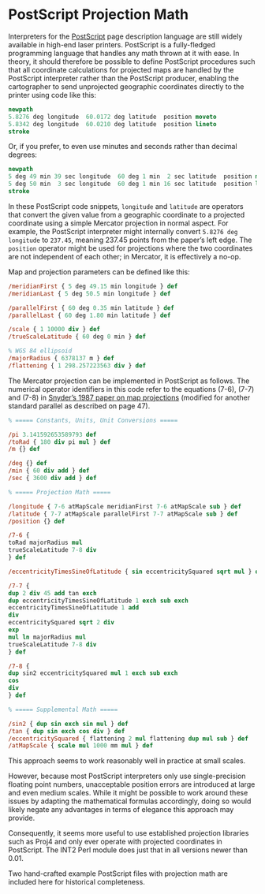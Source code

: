 PostScript Projection Math
==========================

Interpreters for the [PostScript](https://en.wikipedia.org/wiki/PostScript)
page description language are still widely available in high-end laser
printers. PostScript is a fully-fledged programming language that handles
any math thrown at it with ease. In theory, it should therefore be possible
to define PostScript procedures such that all coordinate calculations for
projected maps are handled by the PostScript interpreter rather than the
PostScript producer, enabling the cartographer to send unprojected geographic
coordinates directly to the printer using code like this:

```postscript
newpath
5.8276 deg longitude  60.0172 deg latitude  position moveto
5.8342 deg longitude  60.0210 deg latitude  position lineto
stroke
```

Or, if you prefer, to even use minutes and seconds rather than decimal degrees:

```postscript
newpath
5 deg 49 min 39 sec longitude  60 deg 1 min  2 sec latitude  position moveto
5 deg 50 min  3 sec longitude  60 deg 1 min 16 sec latitude  position lineto
stroke
```


In these PostScript code snippets, `longitude` and `latitude` are operators
that convert the given value from a geographic coordinate to a projected
coordinate using a simple Mercator projection in normal aspect. For example,
the PostScript interpreter might internally convert `5.8276 deg longitude` to
`237.45`, meaning 237.45 points from the paper’s left edge. The `position`
operator might be used for projections where the two coordinates are not
independent of each other; in Mercator, it is effectively a no-op.

Map and projection parameters can be defined like this:

```postscript
/meridianFirst { 5 deg 49.15 min longitude } def
/meridianLast { 5 deg 50.5 min longitude } def

/parallelFirst { 60 deg 0.35 min latitude } def
/parallelLast { 60 deg 1.80 min latitude } def

/scale { 1 10000 div } def
/trueScaleLatitude { 60 deg 0 min } def

% WGS 84 ellipsoid
/majorRadius { 6378137 m } def
/flattening { 1 298.257223563 div } def
```


The Mercator projection can be implemented in PostScript as follows.
The numerical operator identifiers in this code refer to the equations
(7-6), (7-7) and (7-8) in [Snyder’s 1987 paper on map
projections](https://pubs.er.usgs.gov/publication/pp1395)
(modified for another standard parallel as described on page 47).

```postscript
% ===== Constants, Units, Unit Conversions =====

/pi 3.141592653589793 def
/toRad { 180 div pi mul } def
/m {} def

/deg {} def
/min { 60 div add } def
/sec { 3600 div add } def

% ===== Projection Math =====

/longitude { 7-6 atMapScale meridianFirst 7-6 atMapScale sub } def
/latitude { 7-7 atMapScale parallelFirst 7-7 atMapScale sub } def
/position {} def

/7-6 {
toRad majorRadius mul
trueScaleLatitude 7-8 div
} def

/eccentricityTimesSineOfLatitude { sin eccentricitySquared sqrt mul } def

/7-7 {
dup 2 div 45 add tan exch
dup eccentricityTimesSineOfLatitude 1 exch sub exch
eccentricityTimesSineOfLatitude 1 add
div
eccentricitySquared sqrt 2 div
exp
mul ln majorRadius mul
trueScaleLatitude 7-8 div
} def

/7-8 {
dup sin2 eccentricitySquared mul 1 exch sub exch
cos
div
} def

% ===== Supplemental Math =====

/sin2 { dup sin exch sin mul } def
/tan { dup sin exch cos div } def
/eccentricitySquared { flattening 2 mul flattening dup mul sub } def
/atMapScale { scale mul 1000 mm mul } def
```


This approach seems to work reasonably well in practice at small scales.

However, because most PostScript interpreters only use single-precision
floating point numbers, unacceptable position errors are introduced at large
and even medium scales. While it might be possible to work around these issues
by adapting the mathematical formulas accordingly, doing so would likely negate
any advantages in terms of elegance this approach may provide.

Consequently, it seems more useful to use established projection libraries
such as Proj4 and only ever operate with projected coordinates in PostScript.
The INT2 Perl module does just that in all versions newer than 0.01.

Two hand-crafted example PostScript files with projection math are included
here for historical completeness.

